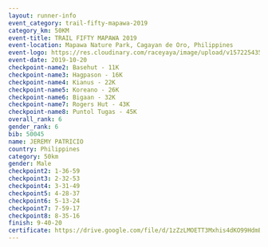 ```yaml
---
layout: runner-info 
event_category: trail-fifty-mapawa-2019 
category_km: 50KM 
event-title: TRAIL FIFTY MAPAWA 2019  
event-location: Mapawa Nature Park, Cagayan de Oro, Philippines 
event-logo: https://res.cloudinary.com/raceyaya/image/upload/v1572254355/logo/trail-fifty-mapawa_fizjmb.jpg 
event-date: 2019-10-20 
checkpoint-name2: Basehut - 11K 
checkpoint-name3: Hagpason - 16K  
checkpoint-name4: Kianus - 22K 
checkpoint-name5: Koreano - 26K  
checkpoint-name6: Bigaan - 32K 
checkpoint-name7: Rogers Hut - 43K 
checkpoint-name8: Puntol Tugas - 45K 
overall_rank: 6
gender_rank: 6
bib: 50045
name: JEREMY PATRICIO
country: Philippines
category: 50km
gender: Male
checkpoint2: 1-36-59
checkpoint3: 2-32-53
checkpoint4: 3-31-49
checkpoint5: 4-28-37
checkpoint6: 5-13-24
checkpoint7: 7-59-17
checkpoint8: 8-35-16
finish: 9-40-20
certificate: https://drive.google.com/file/d/1zZzLMOETT3Mxhis4dKO99HdmEwIOkN2F/view?usp=sharing
---
```

